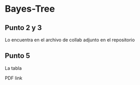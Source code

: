 # Bayes-Tree

## Punto 2 y 3

Lo encuentra en el archivo de collab adjunto en el repositorio

## Punto 5 

La tabla 

PDF link
